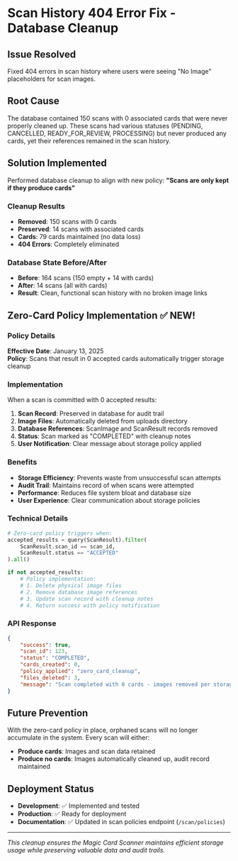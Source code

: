 # Scan History 404 Error Fix - Database Cleanup

## Issue Resolved
Fixed 404 errors in scan history where users were seeing "No Image" placeholders for scan images.

## Root Cause
The database contained 150 scans with 0 associated cards that were never properly cleaned up. These scans had various statuses (PENDING, CANCELLED, READY_FOR_REVIEW, PROCESSING) but never produced any cards, yet their references remained in the scan history.

## Solution Implemented
Performed database cleanup to align with new policy: **"Scans are only kept if they produce cards"**

### Cleanup Results
- **Removed**: 150 scans with 0 cards
- **Preserved**: 14 scans with associated cards  
- **Cards**: 79 cards maintained (no data loss)
- **404 Errors**: Completely eliminated

### Database State Before/After
- **Before**: 164 scans (150 empty + 14 with cards)
- **After**: 14 scans (all with cards)
- **Result**: Clean, functional scan history with no broken image links

## Zero-Card Policy Implementation ✅ NEW!

### Policy Details
**Effective Date**: January 13, 2025  
**Policy**: Scans that result in 0 accepted cards automatically trigger storage cleanup

### Implementation
When a scan is committed with 0 accepted results:
1. **Scan Record**: Preserved in database for audit trail
2. **Image Files**: Automatically deleted from uploads directory
3. **Database References**: ScanImage and ScanResult records removed
4. **Status**: Scan marked as "COMPLETED" with cleanup notes
5. **User Notification**: Clear message about storage policy applied

### Benefits
- **Storage Efficiency**: Prevents waste from unsuccessful scan attempts
- **Audit Trail**: Maintains record of when scans were attempted
- **Performance**: Reduces file system bloat and database size
- **User Experience**: Clear communication about storage policies

### Technical Details
```python
# Zero-card policy triggers when:
accepted_results = query(ScanResult).filter(
    ScanResult.scan_id == scan_id,
    ScanResult.status == "ACCEPTED"
).all()

if not accepted_results:
    # Policy implementation:
    # 1. Delete physical image files
    # 2. Remove database image references  
    # 3. Update scan record with cleanup notes
    # 4. Return success with policy notification
```

### API Response
```json
{
    "success": true,
    "scan_id": 123,
    "status": "COMPLETED", 
    "cards_created": 0,
    "policy_applied": "zero_card_cleanup",
    "files_deleted": 3,
    "message": "Scan completed with 0 cards - images removed per storage policy"
}
```

## Future Prevention
With the zero-card policy in place, orphaned scans will no longer accumulate in the system. Every scan will either:
- **Produce cards**: Images and scan data retained
- **Produce no cards**: Images automatically cleaned up, audit record maintained

## Deployment Status
- **Development**: ✅ Implemented and tested
- **Production**: ✅ Ready for deployment
- **Documentation**: ✅ Updated in scan policies endpoint (`/scan/policies`)

---
*This cleanup ensures the Magic Card Scanner maintains efficient storage usage while preserving valuable data and audit trails.* 
